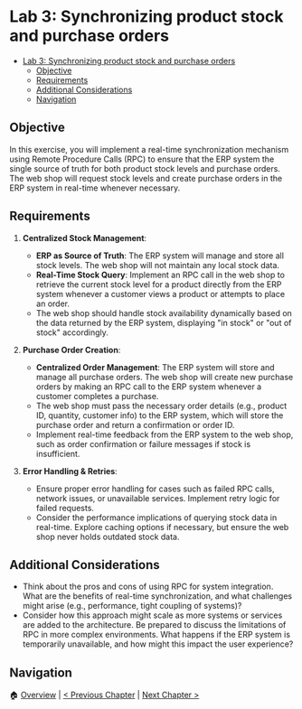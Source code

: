 # Lab 3: Synchronizing product stock and purchase orders

<!--toc:start-->

- [Lab 3: Synchronizing product stock and purchase orders](#lab-3-synchronizing-product-stock-and-purchase-orders)
  - [Objective](#objective)
  - [Requirements](#requirements)
  - [Additional Considerations](#additional-considerations)
  - [Navigation](#navigation)
  <!--toc:end-->

## Objective

In this exercise, you will implement a real-time synchronization mechanism
using Remote Procedure Calls (RPC) to ensure that the ERP system the single
source of truth for both product stock levels and purchase orders. The web shop
will request stock levels and create purchase orders in the ERP system in
real-time whenever necessary.

## Requirements

1. **Centralized Stock Management**:

   - **ERP as Source of Truth**: The ERP system will manage and store all stock
     levels. The web shop will not maintain any local stock data.
   - **Real-Time Stock Query**: Implement an RPC call in the web shop to
     retrieve the current stock level for a product directly from the ERP system
     whenever a customer views a product or attempts to place an order.
   - The web shop should handle stock availability dynamically based on the
     data returned by the ERP system, displaying "in stock" or "out of stock"
     accordingly.

2. **Purchase Order Creation**:

   - **Centralized Order Management**: The ERP system will store and manage all
     purchase orders. The web shop will create new purchase orders by making an
     RPC call to the ERP system whenever a customer completes a purchase.
   - The web shop must pass the necessary order details (e.g., product ID,
     quantity, customer info) to the ERP system, which will store the purchase
     order and return a confirmation or order ID.
   - Implement real-time feedback from the ERP system to the web shop, such as
     order confirmation or failure messages if stock is insufficient.

3. **Error Handling & Retries**:
   - Ensure proper error handling for cases such as failed RPC calls, network
     issues, or unavailable services. Implement retry logic for failed requests.
   - Consider the performance implications of querying stock data in real-time.
     Explore caching options if necessary, but ensure the web shop never holds
     outdated stock data.

## Additional Considerations

- Think about the pros and cons of using RPC for system integration. What are
  the benefits of real-time synchronization, and what challenges might arise
  (e.g., performance, tight coupling of systems)?
- Consider how this approach might scale as more systems or services are added
  to the architecture. Be prepared to discuss the limitations of RPC in more
  complex environments. What happens if the ERP system is temporarily
  unavailable, and how might this impact the user experience?

## Navigation

🏠 [Overview](../README.md) | [< Previous Chapter](./file-transfer.md) | [Next
Chapter >](./integration-suite.md)

